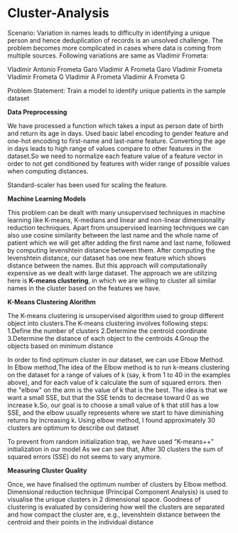 # Cluster-Analysis

Scenario: Variation in names leads to difficulty in identifying a unique person and hence deduplication 
of records is an unsolved challenge. The problem becomes more complicated in cases where 
data is coming from multiple sources. Following variations are same as Vladimir Frometa: 
 
Vladimir Antonio Frometa Garo 
Vladimir A Frometa Garo 
Vladimir Frometa 
Vladimir Frometa G 
Vladimir A Frometa 
Vladimir A Frometa G 

Problem Statement: Train a model to identify unique patients in the sample dataset

**Data Preprocessing**

We have processed a function which takes a input as person date of birth and return its age in days.
Used basic label encoding to gender feature and one-hot encoding to first-name and last-name feature.
Converting the age in days leads to high range of values compare to other features in the dataset.So we need to normalize each feature value of a feature vector in order to not get conditioned by features with wider range of possible values when computing distances.

Standard-scaler has been used for scaling the feature.

**Machine Learning Models**


This problem can be dealt with many unsupervised techniques in machine learning like K-means, K-medians and linear and non-linear dimensionality reduction techniques.
Apart from unsupervised learning techniques we can also use cosine similarity between the last name and the whole name of patient which we will get after adding the first name and last name, followed by computing levenshtein distance between them. After computing the levenshtein distance, our dataset has one new feature which shows distance between the names. But this approach will computationally expensive as we dealt with large dataset.
The approach we are utilizing here is **K-means clustering**, in which we are willing to cluster all similar names in the cluster based on the features we have.

**K-Means Clustering Alorithm**

The K-means clustering is unsupervised algorithm used to group different object into clusters.The K-means clustering involves following steps:
1.Define the number of clusters
2.Determine the centroid coordinate
3.Determine the distance of each object to the centroids
4.Group the objects based on minimum distance


In order to find optimum cluster in our dataset, we can use Elbow Method.
In Elbow method,The idea of the Elbow method is to run k-means clustering on the dataset for a range of values of k (say, k from 1 to 40 in the examples above), and for each value of k calculate the sum of squared errors. then the "elbow" on the arm is the value of k that is the best. The idea is that we want a small SSE, but that the SSE tends to decrease toward 0 as we increase k.So, our goal is to choose a small value of k that still has a low SSE, and the elbow usually represents where we start to have diminishing returns by increasing k.
Using elbow method, I found approximately 30 clusters are optimum to describe out dataset

To prevent from random initialization trap, we have used “K-means++” initialization in our model
As we can see that, After 30 clusters the sum of squared errors (SSE) do not seems to vary anymore.

**Measuring Cluster Quality**

Once, we have finalised the optimum number of clusters by Elbow method. Dimensional reduction technique (Principal Component Analysis) is used to visualise the unique clusters in 2 dimensional space.
Goodness of clustering is evaluated by considering how well the clusters are separated and how compact the cluster are, e.g., levenshtein distance between the centroid and their points in the individual distance


